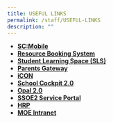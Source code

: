 ```yaml
---
title: USEFUL LINKS
permalink: /staff/USEFUL-LINKS
description: ""
---
```

*   **[SC:Mobile](https://scmobile.moe.edu.sg/)**
*   **[Resource Booking System](https://rbs.avero-tech.com/login.html)** 
*   **[Student Learning Space (SLS)](https://vle.learning.moe.edu.sg/login)**
*   **[Parents Gateway](https://pg.moe.edu.sg/)**
*   **[iCON](http://icon.moe.edu.sg/)**
*   **[School Cockpit 2.0](https://schoolcockpit.moe.gov.sg/)**
*   **[Opal 2.0](https://www.opal2.moe.edu.sg/)**
*   **[SSOE2 Service Portal](https://ssoe2.moe.edu.sg/sp)**
*   **[HRP](https://www.hrp.gov.sg/hrp/#/)**
*   **[MOE Intranet](https://intranet.moe.gov.sg/Pages/Home.aspx)**